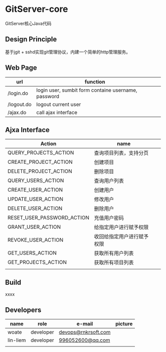 # GitServer-core
GitServer核心Java代码
## Design Principle
基于jgit + sshd实现git管理协议，内建一个简单的http管理服务。

## Web Page

| url        | function                                            |      |
| ---------- | --------------------------------------------------- | ---- |
| /login.do  | login user, sumbit form containe username, password |      |
| /logout.do | logout current user                                 |      |
| /ajax.do   | call ajax interface                                 |      |



## Ajxa Interface

| Action                     | name                       |      |
| -------------------------- | -------------------------- | ---- |
| QUERY_PROJECTS_ACTION      | 查询项目列表，支持分页     |      |
| CREATE_PROJECT_ACTION      | 创建项目                   |      |
| DELETE_PROJECT_ACTION      | 删除项目                   |      |
| QUERY_USERS_ACTION         | 查询用户列表               |      |
| CREATE_USER_ACTION         | 创建用户                   |      |
| UPDATE_USER_ACTION         | 修改用户                   |      |
| DELETE_USER_ACTION         | 删除用户                   |      |
| RESET_USER_PASSWORD_ACTION | 充值用户密码               |      |
| GRANT_USER_ACTION          | 给指定用户进行赋予权限     |      |
| REVOKE_USER_ACTION         | 收回给指定用户进行赋予权限 |      |
| GET_USERS_ACTION           | 获取所有用户列表           |      |
| GET_PROJECTS_ACTION        | 获取所有项目列表           |      |
|                            |                            |      |



## Build

xxxx

## Developers

| name     | role      | e-mail                                      | picture |
| -------- | --------- | ------------------------------------------- | ------- |
| woate    | developer | devops@rnkrsoft.com                         |         |
| lin-liem | developer | 996052600@qq.com |         |
|          |           |                                             |         |

